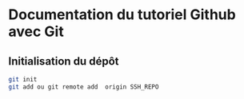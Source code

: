 # Documentation du tutoriel Github avec Git

## Initialisation du dépôt

```bash
git init
git add ou git remote add  origin SSH_REPO
```


